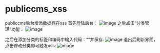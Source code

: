 # publiccms_xss
publiccms后台增添数据存在xss
首先登陆后台：
![image](https://github.com/user-attachments/assets/1d87a1e3-12c9-4129-b38e-0d4a3b7d4d24)
之后点击“分类管理”功能：
![image](https://github.com/user-attachments/assets/16a4b8dd-a969-4927-a2a9-681a08db1864)

之后在添加分类的标签和编码中输入代码：“<script>alert('XSS')</script>”并保存:
![image](https://github.com/user-attachments/assets/27113adc-0243-4051-9282-a367f7070d45)
退出后刷新界面，点击修改分类即可触发xss:
![image](https://github.com/user-attachments/assets/4fda9377-3929-4f23-ad39-979585c17960)





